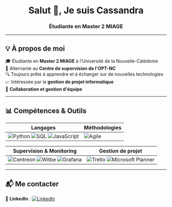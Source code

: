 <h1 align="center">Salut 👋, Je suis Cassandra </h1>
<h3 align="center">Étudiante en Master 2 MIAGE </h3>

---

## 💡 À propos de moi  
🎓 Étudiante en **Master 2 MIAGE** à l'Université de la Nouvelle-Calédonie  
💼 Alternante au **Centre de supervision de l'OPT-NC**  
🔍 Toujours prête à apprendre et à échanger sur de nouvelles technologies   
📈 Intéressée par la **gestion de projet informatique**  
🤝 **Collaboration et gestion d'équipe** 

---

## 📊 Compétences & Outils  

| Langages | Méthodologies |
|----------|---------------|
| ![Python](https://img.shields.io/badge/-Python-3776AB?style=flat&logo=python&logoColor=white) ![SQL](https://img.shields.io/badge/-SQL-4479A1?style=flat&logo=postgresql&logoColor=white) ![JavaScript](https://img.shields.io/badge/-JavaScript-F7DF1E?style=flat&logo=javascript&logoColor=black) | ![Agile](https://img.shields.io/badge/-Agile-009688?style=flat&logo=scrumalliance&logoColor=white) |

| Supervision & Monitoring | Gestion de projet |
|--------------------------|-------------------|
| ![Centreon](https://img.shields.io/badge/-Centreon-28B463?style=flat&logo=centreon&logoColor=white) ![Witbe](https://img.shields.io/badge/-Witbe-blue?style=flat) ![Grafana](https://img.shields.io/badge/-Grafana-F46800?style=flat&logo=grafana&logoColor=white) | ![Trello](https://img.shields.io/badge/-Trello-0079BF?style=flat&logo=trello&logoColor=white) ![Microsoft Planner](https://img.shields.io/badge/-Microsoft%20Planner-0078D4?style=flat&logo=microsoft&logoColor=white)  


---

## 📬 Me contacter  
🔗 **LinkedIn** : [![LinkedIn](https://img.shields.io/badge/-LinkedIn-blue?style=flat&logo=linkedin)](https://linkedin.com/in/lcassandra/)  

